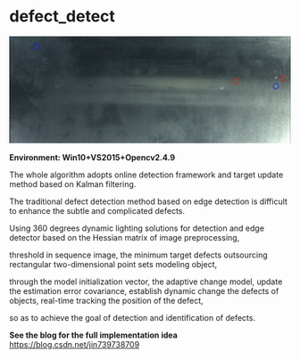 # defect_detect

![image](https://github.com/LeonJinC/defect_detect/blob/master/result.jpg)

**Environment:  Win10+VS2015+Opencv2.4.9**

The whole algorithm adopts online detection framework and target update method based on Kalman filtering.

The traditional defect detection method based on edge detection is difficult to enhance the subtle and complicated defects.

Using 360 degrees dynamic lighting solutions for detection and edge detector based on the Hessian matrix of image preprocessing, 

threshold in sequence image, the minimum target defects outsourcing rectangular two-dimensional point sets modeling object, 

through the model initialization vector, the adaptive change model, update the estimation error covariance, establish dynamic change the defects of objects, real-time tracking the position of the defect, 

so as to achieve the goal of detection and identification of defects.




**See the blog for the full implementation idea**  https://blog.csdn.net/jin739738709





